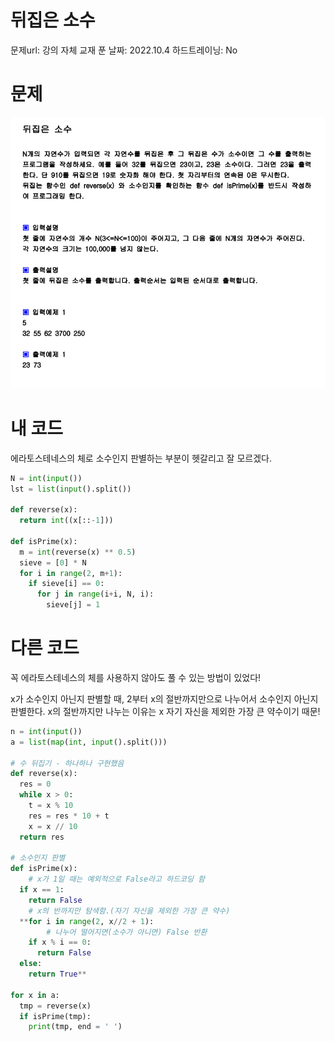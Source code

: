 # 뒤집은 소수

문제url: 강의 자체 교재
푼 날짜: 2022.10.4
하드트레이닝: No

# 문제

<img src="강의문제Image\뒤집은 소수.png" alt="뒤집은 소수 문제 이미지">

# 내  코드

에라토스테네스의 체로 소수인지 판별하는 부분이 헷갈리고 잘 모르겠다.

```python
N = int(input())
lst = list(input().split())

def reverse(x):
  return int((x[::-1]))

def isPrime(x):
  m = int(reverse(x) ** 0.5)
  sieve = [0] * N
  for i in range(2, m+1):
    if sieve[i] == 0:
      for j in range(i+i, N, i):
        sieve[j] = 1
```

# 다른 코드

꼭 에라토스테네스의 체를 사용하지 않아도 풀 수 있는 방법이 있었다!

x가 소수인지 아닌지 판별할 때, 2부터 x의 절반까지만으로 나누어서 소수인지 아닌지 판별한다. x의 절반까지만 나누는 이유는 x 자기 자신을 제외한 가장 큰 약수이기 때문!

```python
n = int(input())
a = list(map(int, input().split()))

# 수 뒤집기 - 하나하나 구현했음
def reverse(x):
  res = 0
  while x > 0:
    t = x % 10
    res = res * 10 + t
    x = x // 10
  return res
  
# 소수인지 판별
def isPrime(x):
	# x가 1일 때는 예외적으로 False라고 하드코딩 함
  if x == 1:
    return False
	# x의 반까지만 탐색함.(자기 자신을 제외한 가장 큰 약수)
  **for i in range(2, x//2 + 1):
		# 나누어 떨어지면(소수가 아니면) False 반환
    if x % i == 0:
      return False
  else:
    return True**
  
for x in a:
  tmp = reverse(x)
  if isPrime(tmp):
    print(tmp, end = ' ')
```